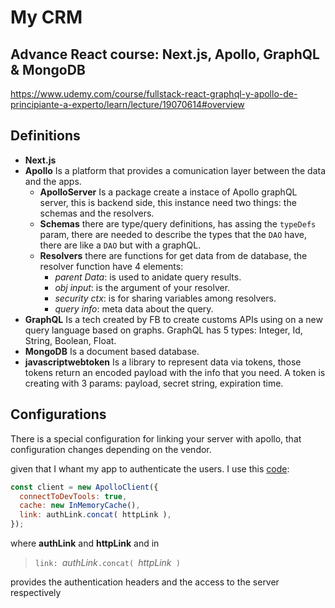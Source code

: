 # My CRM
## Advance React course: Next.js, Apollo, GraphQL & MongoDB

https://www.udemy.com/course/fullstack-react-graphql-y-apollo-de-principiante-a-experto/learn/lecture/19070614#overview

## Definitions

- **Next.js** 
- **Apollo** Is a platform that provides a comunication layer between the data and the apps.
    - **ApolloServer** Is a package create a instace of Apollo graphQL server, this is backend side, this instance need two things: the schemas and the resolvers.
    - **Schemas** there are type/query definitions, has assing the `typeDefs` param, there are needed to describe the types that the `DAO` have, there are like a `DAO` but with a graphQL.
    - **Resolvers** there are functions for get data from de database, the resolver function have 4 elements:
      - _parent Data_: is used to anidate query results.
      - _obj input_: is the argument of your resolver.
      - _security ctx_: is for sharing variables among resolvers.
      - _query info_: meta data about the query.
- **GraphQL** Is a tech created by FB to create customs APIs using on a new query language based on graphs. GraphQL has 5 types: Integer, Id, String, Boolean, Float.
- **MongoDB** Is a document based database.
- **javascriptwebtoken** Is a library to represent data via tokens, those tokens return an encoded payload with the info that you need. A token is creating with 3 params: payload, secret string, expiration time.
## Configurations
There is a special configuration for linking your server with apollo, that configuration changes depending on the vendor.

given that I whant my app to authenticate the users. I use this [code](/crm-client/config/apollo.js):
```js
const client = new ApolloClient({
  connectToDevTools: true,
  cache: new InMemoryCache(),
  link: authLink.concat( httpLink ),
});
```

where **authLink** and **httpLink** and in
> `link: `*authLink*`.concat( `*httpLink*` )`

 provides the authentication headers and the access to the server respectively
 